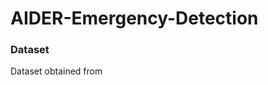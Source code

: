 # AIDER-Emergency-Detection

<h3>Dataset</h3>
Dataset obtained from <a href="https://github.com/ckyrkou/AIDER?tab=readme-ov-file"></a>

